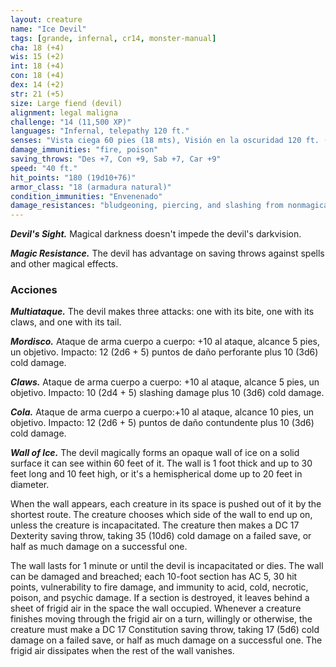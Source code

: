 ```yaml
---
layout: creature
name: "Ice Devil"
tags: [grande, infernal, cr14, monster-manual]
cha: 18 (+4)
wis: 15 (+2)
int: 18 (+4)
con: 18 (+4)
dex: 14 (+2)
str: 21 (+5)
size: Large fiend (devil)
alignment: legal maligna
challenge: "14 (11,500 XP)"
languages: "Infernal, telepathy 120 ft."
senses: "Vista ciega 60 pies (18 mts), Visión en la oscuridad 120 ft. (36 mts)"
damage_immunities: "fire, poison"
saving_throws: "Des +7, Con +9, Sab +7, Car +9"
speed: "40 ft."
hit_points: "180 (19d10+76)"
armor_class: "18 (armadura natural)"
condition_immunities: "Envenenado"
damage_resistances: "bludgeoning, piercing, and slashing from nonmagical weapons that aren't silvered"
---
```


***Devil's Sight.*** Magical darkness doesn't impede the devil's darkvision.

***Magic Resistance.*** The devil has advantage on saving throws against spells and other magical effects.

### Acciones

***Multiataque.*** The devil makes three attacks: one with its bite, one with its claws, and one with its tail.

***Mordisco.*** Ataque de arma cuerpo a cuerpo: +10 al ataque, alcance 5 pies, un objetivo. Impacto: 12 (2d6 + 5) puntos de daño perforante plus 10 (3d6) cold damage.

***Claws.*** Ataque de arma cuerpo a cuerpo: +10 al ataque, alcance 5 pies, un objetivo. Impacto: 10 (2d4 + 5) slashing damage plus 10 (3d6) cold damage.

***Cola.*** Ataque de arma cuerpo a cuerpo:+10 al ataque, alcance 10 pies, un objetivo. Impacto: 12 (2d6 + 5) puntos de daño contundente plus 10 (3d6) cold damage.

***Wall of Ice.*** The devil magically forms an opaque wall of ice on a solid surface it can see within 60 feet of it. The wall is 1 foot thick and up to 30 feet long and 10 feet high, or it's a hemispherical dome up to 20 feet in diameter.

When the wall appears, each creature in its space is pushed out of it by the shortest route. The creature chooses which side of the wall to end up on, unless the creature is incapacitated. The creature then makes a DC 17 Dexterity saving throw, taking 35 (10d6) cold damage on a failed save, or half as much damage on a successful one.

The wall lasts for 1 minute or until the devil is incapacitated or dies. The wall can be damaged and breached; each 10-foot section has AC 5, 30 hit points, vulnerability to fire damage, and immunity to acid, cold, necrotic, poison, and psychic damage. If a section is destroyed, it leaves behind a sheet of frigid air in the space the wall occupied. Whenever a creature finishes moving through the frigid air on a turn, willingly or otherwise, the creature must make a DC 17 Constitution saving throw, taking 17 (5d6) cold damage on a failed save, or half as much damage on a successful one. The frigid air dissipates when the rest of the wall vanishes.